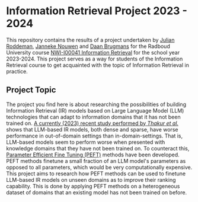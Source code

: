 # Information Retrieval Project 2023 - 2024
This repository contains the results of a project undertaken by [Julian Roddeman](https://github.com/JulianRodd), [Janneke Nouwen](https://github.com/JannekeNouwen) and [Daan Brugmans](https://github.com/daanbrugmans) for the Radboud University course [NWI-I00041 Information Retrieval](https://www.ru.nl/courseguides/science/vm/osirislinks/i00/nwi-i00041/) for the school year 2023-2024. This project serves as a way for students of the Information Retrieval course to get acquainted with the topic of Information Retrieval in practice. 

## Project Topic
The project you find here is about researching the possibilities of building Information Retrieval (IR) models based on Large Language Model (LLM) technologies that can adapt to information domains that it has not been trained on. [A currently (2023) recent study performed by *Thakur et al.*](https://openreview.net/forum?id=wCu6T5xFjeJ) shows that LLM-based IR models, both dense and sparse, have worse performance in out-of-domain settings than in-domain-settings. That is, LLM-based models seem to perform worse when presented with knowledge domains that they have not been trained on. To counteract this, [Parameter Efficient Fine Tuning (PEFT)](https://huggingface.co/blog/peft) methods have been developed. PEFT methods finetune a small fraction of an LLM model's parameters as opposed to all parameters, which would be very computationally expensive. This project aims to research how PEFT methods can be used to finetune LLM-based IR models on unseen domains as to improve their ranking capability. This is done by applying PEFT methods on a heterogeneous dataset of domains that an existing model has not been trained on before.
